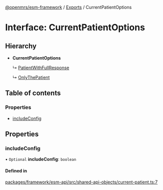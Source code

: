 [@openmrs/esm-framework](../API.md) / [Exports](../modules.md) / CurrentPatientOptions

# Interface: CurrentPatientOptions

## Hierarchy

- **CurrentPatientOptions**

  ↳ [PatientWithFullResponse](patientwithfullresponse.md)

  ↳ [OnlyThePatient](onlythepatient.md)

## Table of contents

### Properties

- [includeConfig](currentpatientoptions.md#includeconfig)

## Properties

### includeConfig

• `Optional` **includeConfig**: `boolean`

#### Defined in

[packages/framework/esm-api/src/shared-api-objects/current-patient.ts:7](https://github.com/openmrs/openmrs-esm-core/blob/master/packages/framework/esm-api/src/shared-api-objects/current-patient.ts#L7)
